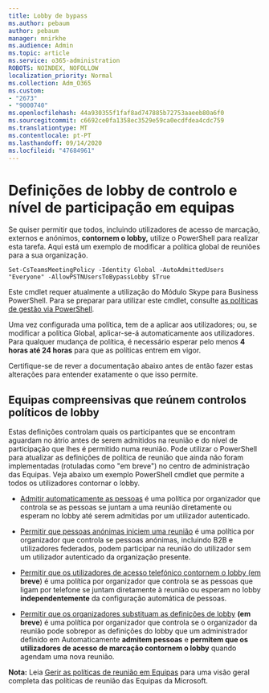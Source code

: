 ```yaml
---
title: Lobby de bypass
ms.author: pebaum
author: pebaum
manager: mnirkhe
ms.audience: Admin
ms.topic: article
ms.service: o365-administration
ROBOTS: NOINDEX, NOFOLLOW
localization_priority: Normal
ms.collection: Adm_O365
ms.custom:
- "2673"
- "9000740"
ms.openlocfilehash: 44a930355f1faf8ad747885b72753aaeeb80a6f0
ms.sourcegitcommit: c6692ce0fa1358ec3529e59ca0ecdfdea4cdc759
ms.translationtype: MT
ms.contentlocale: pt-PT
ms.lasthandoff: 09/14/2020
ms.locfileid: "47684961"
---
```

# <a name="control-lobby-settings-and-level-of-participation-in-teams"></a>Definições de lobby de controlo e nível de participação em equipas

Se quiser permitir que todos, incluindo utilizadores de acesso de marcação, externos e anónimos, **contornem o lobby,** utilize o PowerShell para realizar esta tarefa. Aqui está um exemplo de modificar a política global de reuniões para a sua organização.

`Set-CsTeamsMeetingPolicy -Identity Global -AutoAdmittedUsers "Everyone" -AllowPSTNUsersToBypassLobby $True`

Este cmdlet requer atualmente a utilização do Módulo Skype para Business PowerShell. Para se preparar para utilizar este cmdlet, consulte [as políticas de gestão via PowerShell](https://docs.microsoft.com/microsoftteams/teams-powershell-overview#managing-policies-via-powershell).

Uma vez configurada uma política, tem de a aplicar aos utilizadores; ou, se modificar a política Global, aplicar-se-á automaticamente aos utilizadores. Para qualquer mudança de política, é necessário esperar pelo menos **4 horas até 24 horas** para que as políticas entrem em vigor. 

Certifique-se de rever a documentação abaixo antes de então fazer estas alterações para entender exatamente o que isso permite.


## <a name="understanding-teams-meeting-lobby-policy-controls"></a>Equipas compreensivas que reúnem controlos políticos de lobby

Estas definições controlam quais os participantes que se encontram aguardam no átrio antes de serem admitidos na reunião e do nível de participação que lhes é permitido numa reunião. Pode utilizar o PowerShell para atualizar as definições de política de reunião que ainda não foram implementadas (rotuladas como "em breve") no centro de administração das Equipas. Veja abaixo um exemplo PowerShell cmdlet que permite a todos os utilizadores contornar o lobby.

- [Admitir automaticamente as pessoas](https://docs.microsoft.com/microsoftteams/meeting-policies-in-teams#automatically-admit-people) é uma política por organizador que controla se as pessoas se juntam a uma reunião diretamente ou esperam no lobby até serem admitidas por um utilizador autenticado.

- [Permitir que pessoas anónimas iniciem uma reunião](https://docs.microsoft.com/microsoftteams/meeting-policies-in-teams#allow-anonymous-people-to-start-a-meeting) é uma política por organizador que controla se pessoas anónimas, incluindo B2B e utilizadores federados, podem participar na reunião do utilizador sem um utilizador autenticado da organização presente.

- [Permitir que os utilizadores de acesso telefónico contornem o lobby (em](https://docs.microsoft.com/microsoftteams/meeting-policies-in-teams#allow-dial-in-users-to-bypass-the-lobby-coming-soon) **breve**) é uma política por organizador que controla se as pessoas que ligam por telefone se juntam diretamente à reunião ou esperam no lobby **independentemente** da configuração automática de pessoas.

- [Permitir que os organizadores substituam as definições de lobby](https://docs.microsoft.com/microsoftteams/meeting-policies-in-teams#allow-organizers-to-override-lobby-settings-coming-soon) **(em breve**) é uma política por organizador que controla se o organizador da reunião pode sobrepor as definições do lobby que um administrador definido em Automaticamente **admitem pessoas** e **permitem que os utilizadores de acesso de marcação contornem o lobby** quando agendam uma nova reunião.

**Nota:** Leia [Gerir as políticas de reunião em Equipas](https://docs.microsoft.com/microsoftteams/meeting-policies-in-teams) para uma visão geral completa das políticas de reunião das Equipas da Microsoft.
